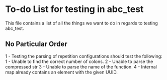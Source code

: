 # To-do List for testing in abc_test #

This file contains a list of all the things we want to do in regards to testing abc_test.

## No Particular Order ##

1 - Testing the parsing of repetition configurations should test the following:
  1 - Unable to find the correct number of colons.
  2 - Unable to parse the compressed str
  3 - Unable to parse the name of the function.
  4 - Internal map already contains an element with the given UUID.
